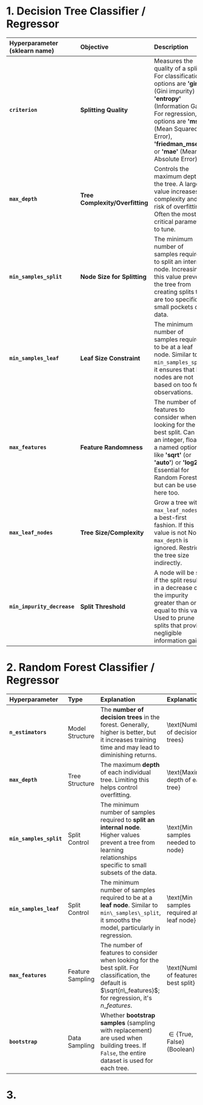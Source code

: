 # 1. Decision Tree Classifier / Regressor

| Hyperparameter (sklearn name) | Objective | Description |
| :--- | :--- | :--- |
| **`criterion`** | **Splitting Quality** | Measures the quality of a split. For classification, options are **'gini'** (Gini impurity) or **'entropy'** (Information Gain). For regression, options are **'mse'** (Mean Squared Error), **'friedman_mse'**, or **'mae'** (Mean Absolute Error). |
| **`max_depth`** | **Tree Complexity/Overfitting** | Controls the maximum depth of the tree. A larger value increases complexity and risk of overfitting. Often the most critical parameter to tune. |
| **`min_samples_split`** | **Node Size for Splitting** | The minimum number of samples required to split an internal node. Increasing this value prevents the tree from creating splits that are too specific to small pockets of data. |
| **`min_samples_leaf`** | **Leaf Size Constraint** | The minimum number of samples required to be at a leaf node. Similar to `min_samples_split`, it ensures that leaf nodes are not based on too few observations. |
| **`max_features`** | **Feature Randomness** | The number of features to consider when looking for the best split. Can be an integer, float, or a named option like **'sqrt'** (or **'auto'**) or **'log2'**. Essential for Random Forests, but can be used here too. |
| **`max_leaf_nodes`** | **Tree Size/Complexity** | Grow a tree with `max_leaf_nodes` in a best-first fashion. If this value is not $\text{None}$, `max_depth` is ignored. Restricts the tree size indirectly. |
| **`min_impurity_decrease`** | **Split Threshold** | A node will be split if the split results in a decrease of the impurity greater than or equal to this value. Used to prune splits that provide negligible information gain. |

# 2. Random Forest Classifier / Regressor

| Hyperparameter | Type | Explanation |  Explanation |
| :--- | :--- | :--- | :--- |
| **`n_estimators`** | Model Structure | The **number of decision trees** in the forest. Generally, higher is better, but it increases training time and may lead to diminishing returns. | \text{Number of decision trees} |
| **`max_depth`** | Tree Structure | The maximum **depth** of each individual tree. Limiting this helps control overfitting. | \text{Maximum depth of each tree} |
| **`min_samples_split`** | Split Control | The minimum number of samples required to **split an internal node**. Higher values prevent a tree from learning relationships specific to small subsets of the data. | \text{Min samples needed to split node} |
| **`min_samples_leaf`** | Split Control | The minimum number of samples required to be at a **leaf node**. Similar to `min\_samples\_split`, it smooths the model, particularly in regression. | \text{Min samples required at leaf node} |
| **`max_features`** | Feature Sampling | The number of features to consider when looking for the best split. For classification, the default is $\sqrt{n\_features}$; for regression, it's $n\_features$. | \text{Number of features for best split} |
| **`bootstrap`** | Data Sampling | Whether **bootstrap samples** (sampling with replacement) are used when building trees. If `False`, the entire dataset is used for each tree. | $\in \{\text{True}, \text{False}\}$ (Boolean) |

# 3. 
